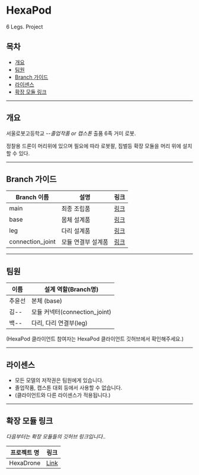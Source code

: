 # HexaPod
6 Legs. Project

## 목차
* [개요](#개요)
* [팀원](#팀원)
* [Branch 가이드](#Branch-가이드)
* [라이센스](#라이센스)
* [확장 모듈 링크](#확장-모듈-링크)
***
## 개요
서울로봇고등학교 *--졸업작품 or 캡스톤* 출품 6족 거미 로봇.

정찰용 드론이 머리위에 있으며 필요에 따라 로봇팔, 짐벌등 확장 모듈을 머리 위에 설치 할 수 있다.
***
## Branch 가이드
|Branch 이름|설명|링크|
|---|---|---|
|main|최종 조립품|[링크](#https://github.com/seon0313/HexaPod)|
|base|몸체 설계품|[링크](#https://github.com/seon0313/HexaPod/tree/base)|
|leg|다리 설계품|[링크](#https://github.com/seon0313/HexaPod/tree/leg)|
|connection_joint|모듈 연결부 설계품|[링크](#https://github.com/seon0313/HexaPod/tree/connection_joint)|
***
## 팀원
|이름|설계 역할(Branch명)|
|---|---|
|추윤선| 본체 (base) |
|김--|모듈 커넥터(connection_joint)|
|백--|다리, 다리 연결부(leg)|

(HexaPod 클라이언트 참여자는 HexaPod 클라이언트 깃허브에서 확인해주세요.)
***
## 라이센스

* 모든 모델의 저작권은 팀원에게 있습니다.
* 졸업작품, 캡스톤 대회 등에서 사용할 수 없습니다.
* (클라이언트와 다른 라이센스가 적용됩니다.)
***
## 확장 모듈 링크
*다음부터는 확장 모듈들의 깃허브 링크입니다..*

|프로젝트 명|링크|
|---|---|
|HexaDrone|[Link](https://google.com)|
